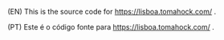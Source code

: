 (EN) This is the source code for https://lisboa.tomahock.com/ .

(PT) Este é o código fonte para https://lisboa.tomahock.com/ .
